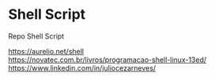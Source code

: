# Shell Script
Repo Shell Script

https://aurelio.net/shell
<br>https://novatec.com.br/livros/programacao-shell-linux-13ed/
<br>https://www.linkedin.com/in/juliocezarneves/

